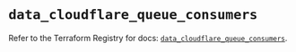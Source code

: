 # `data_cloudflare_queue_consumers`

Refer to the Terraform Registry for docs: [`data_cloudflare_queue_consumers`](https://registry.terraform.io/providers/cloudflare/cloudflare/5.10.0/docs/data-sources/queue_consumers).
